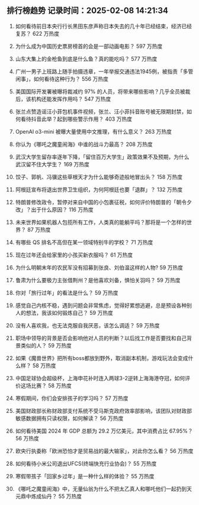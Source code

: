 
## 排行榜趋势 记录时间：2025-02-08 14:21:34
  
  1. 如何看待前日本央行行长黑田东彦声称日本失去的几十年已经结束，经济已经复苏？ 622 万热度
    
  2. 为什么成为中国历史票房榜首的会是一部动画电影？ 597 万热度
    
  3. 山东大集上的金枪鱼到底是什么鱼？真的能吃吗？ 577 万热度
    
  4. 广州一男子上班路上随手拍摄违章，一年举报交通违法1945例，被指责「多管闲事」，如何看待这种行为？ 556 万热度
    
  5. 美国国际开发署被曝将裁减约 97% 的人员，将带来哪些影响？几乎全员被裁后，该机构还能发挥作用吗？ 547 万热度
    
  6. 张兰点赞造谣汪小菲包机事件视频，张兰、汪小菲抖音账号被无限期封禁，如何看待抖音此举？起到哪些警示作用？ 403 万热度
    
  7. OpenAI o3-mini 被曝大量使用中文推理，有什么意义？ 263 万热度
    
  8. 你认为《哪吒之魔童闹海》中谁的战斗力最高？ 208 万热度
    
  9. 武汉大学生留存率逐年下降，「留住百万大学生」政策效果不及预期，为什么武汉留不住大学生？ 169 万热度
    
  10. 饺子、郭帆、冯骥这些草根天才为什么能够奇迹般地冒出头？ 158 万热度
    
  11. 阿根廷宣布将退出世界卫生组织，为何阿根廷也要「退群」？ 132 万热度
    
  12. 特朗普修改政令，暂停对来自中国的小包裹征税，如何评价特朗普的「朝令夕改」？出于什么原因？ 116 万热度
    
  13. 未来世界如果机器人包揽所有工作，人类真的能躺平吗？那将是一个怎样的世界？ 87 万热度
    
  14. 有哪些 QS 排名不高但在某一领域特别牛的学校？ 71 万热度
    
  15. 现在过年还会给家里的小孩买新衣服吗？ 61 万热度
    
  16. 为什么明朝末年的农民军没有招募到张良、刘伯温这样的人物? 59 万热度
    
  17. 鲁肃为什么要极力主张借荆州？是他喜欢刘备，惧怕关羽吗？ 59 万热度
    
  18. 你对「旅行过年」的看法是什么？ 59 万热度
    
  19. 感觉自己内核不稳，遇到问题会非常焦虑，觉得好累想逃避，总是预设各种别人的想法，我该如何锻炼自己？ 59 万热度
    
  20. 没有人喜欢我，也无法克服自我厌恶，该怎么调适？ 59 万热度
    
  21. 职场中领导的背景是否会影响他对人员的判断？以后找工作是否要找和自己背景类似的人？ 59 万热度
    
  22. 如果《魔兽世界》把所有boss都放到野外，取消副本机制，游戏玩法会变成什么样？ 58 万热度
    
  23. 中国足球协会超级杯，上海申花补时连入两球3-2逆转上海海港夺冠，如何评价这场比赛？ 58 万热度
    
  24. 寒假期间，你们会安排孩子的学习吗？ 57 万热度
    
  25. 美国财政部长称财政部支付系统不受马斯克政府效率部影响，该团队对财政部敏感数据拥有只读权限，如何解读？ 56 万热度
    
  26. 如何看待美国 2024 年 GDP 总额为 29.2 万亿美元，其中消费占比 67.95%？ 56 万热度
    
  27. 欧央行执委称「欧洲恐怕才是贸易战的最大输家」，对此你怎么看？ 56 万热度
    
  28. 如何看待小米公司退出UFCS(终端快充行业协会)？ 55 万热度
    
  29. 寒假带孩子「回家乡过年」是一种什么样的体验？ 55 万热度
    
  30. 《哪吒之魔童闹海》中，无量仙翁为什么不把太乙真人和哪吒他们一起扔到天元鼎中炼成仙丹？ 55 万热度
    